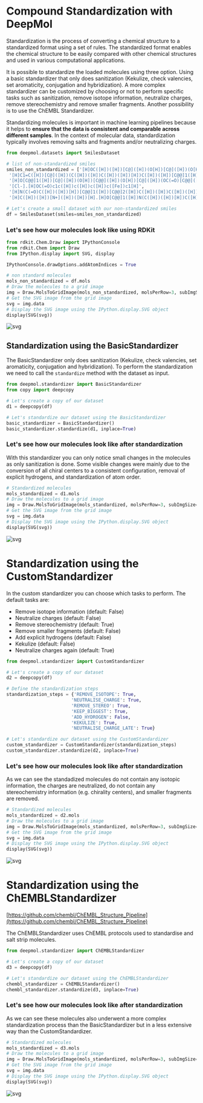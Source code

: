 # Compound Standardization with DeepMol

Standardization is the process of converting a chemical structure to a standardized format using a set of rules. The standardized format enables the chemical structure to be easily compared with other chemical structures and used in various computational applications.

It is possible to standardize the loaded molecules using three option. Using a basic standardizer that only does sanitization (Kekulize, check valencies, set aromaticity, conjugation and hybridization). A more complex standardizer can be customized by choosing or not to perform specific tasks such as sanitization, remove isotope information, neutralize charges, remove stereochemistry and remove smaller fragments. Another possibility is to use the ChEMBL Standardizer.

Standardizing molecules is important in machine learning pipelines because it helps to **ensure that the data is consistent and comparable across different samples**. In the context of molecular data, standardization typically involves removing salts and fragments and/or neutralizing charges.


```python
from deepmol.datasets import SmilesDataset

# list of non-standardized smiles
smiles_non_standardized = ['[H]OC([H])([H])[C@]([H])(O[H])[C@]([H])(O[H])[N+]([H])(C([H])([H])[H])C([H])([H])[H]',
 '[H]C1=C([H])[C@]([H])(C([H])([H])C([H])([H])[H])C([H])([H])[C@@]1([H])C(=O)O[C@@]1([H])O[C@]([H])(C([H])([H])OP(=O)([O-])[O-])C([H])([H])[C@]1([H])N([H])[H]',
 '[H]O[C@@]1([H])[C@]([H])(O[H])[C@@]([H])(O[H])[C@]([H])(OC(=O)[C@@]([H])(N([H])C(=O)[C@@]([H])(N(C([H])([H])[H])C([H])([H])[H])C([H])([H])c2c([H])c([H])c([H])c([H])c2[H])C([H])(C([H])([H])[H])C([H])([H])[H])[C@@]1([H])O[H]',
 '[Cl-].[H]OC(=O)c1c([H])c([H])c([H])c([Fe])c1[H]',
 '[H]N(C(=O)C([H])([H])[H])[C@@]1([H])[C@@]2([H])C([H])([H])C([H])([H])[C@@]([H])(OC(=O)C(F)(F)F)[C@]2([H])C([H])([H])N2C(=O)C([H])([H])C([H])([H])[C@@]21[H]',
 '[H]C([H])([H])[N+]([H])([H])[H].[H]O[C@@]1([H])N(C([H])([H])[H])C([H])([H])C(C(=O)N([H])C([H])([H])c2c([H])c([H])c([H])c([H])c2[H])=C([H])[C@]1([H])C(=O)N([H])[C@@]([H])(C(=O)N([H])[H])C([H])(C([H])([H])[H])C([H])([H])[H]']

# Let's create a small dataset with our non-standardized smiles
df = SmilesDataset(smiles=smiles_non_standardized)
```

### Let's see how our molecules look like using RDKit


```python
from rdkit.Chem.Draw import IPythonConsole
from rdkit.Chem import Draw
from IPython.display import SVG, display

IPythonConsole.drawOptions.addAtomIndices = True

# non standard molecules
mols_non_standardized = df.mols
# Draw the molecules to a grid image
img = Draw.MolsToGridImage(mols_non_standardized, molsPerRow=3, subImgSize=(400, 400), useSVG=True)
# Get the SVG image from the grid image
svg = img.data
# Display the SVG image using the IPython.display.SVG object
display(SVG(svg))
```


    
![svg](molecular_standardizers_files/molecular_standardizers_4_0.svg)
    


## Standardization using the BasicStandardizer

The BasicStandardizer only does sanitization (Kekulize, check valencies, set aromaticity, conjugation and hybridization).
To perform the standardization we need to call the `standardize` method with the dataset as input.


```python
from deepmol.standardizer import BasicStandardizer
from copy import deepcopy

# Let's create a copy of our dataset
d1 = deepcopy(df)

# Let's standardize our dataset using the BasicStandardizer
basic_standardizer = BasicStandardizer()
basic_standardizer.standardize(d1, inplace=True)
```

### Let's see how our molecules look like after standardization

With this standardizer you can only notice small changes in the molecules as only sanitization is done.
Some visible changes were mainly due to the conversion of all chiral centers to a consistent configuration, removal of explicit hydrogens, and standardization of atom order.



```python
# Standardized molecules
mols_standardized = d1.mols
# Draw the molecules to a grid image
img = Draw.MolsToGridImage(mols_standardized, molsPerRow=3, subImgSize=(400, 400), useSVG=True)
# Get the SVG image from the grid image
svg = img.data
# Display the SVG image using the IPython.display.SVG object
display(SVG(svg))
```


    
![svg](molecular_standardizers_files/molecular_standardizers_8_0.svg)
    


# Standardization using the CustomStandardizer

In the custom standardizer you can choose which tasks to perform. The default tasks are:
- Remove isotope information (default: False)
- Neutralize charges (default: False)
- Remove stereochemistry (default: True)
- Remove smaller fragments (default: False)
- Add explicit hydrogens (default: False)
- Kekulize (default: False)
- Neutralize charges again (default: True)


```python
from deepmol.standardizer import CustomStandardizer

# Let's create a copy of our dataset
d2 = deepcopy(df)

# Define the standardization steps
standardization_steps = {'REMOVE_ISOTOPE': True,
                        'NEUTRALISE_CHARGE': True,
                        'REMOVE_STEREO': True,
                        'KEEP_BIGGEST': True,
                        'ADD_HYDROGEN': False,
                        'KEKULIZE': True,
                        'NEUTRALISE_CHARGE_LATE': True}

# Let's standardize our dataset using the CustomStandardizer
custom_standardizer = CustomStandardizer(standardization_steps)
custom_standardizer.standardize(d2, inplace=True)
```

### Let's see how our molecules look like after standardization

As we can see the standadized molecules do not contain any isotopic information, the charges are neutralized, do not contain any stereochemistry information (e.g. chirality centers), and smaller fragments are removed.


```python
# Standardized molecules
mols_standardized = d2.mols
# Draw the molecules to a grid image
img = Draw.MolsToGridImage(mols_standardized, molsPerRow=3, subImgSize=(400, 400), useSVG=True)
# Get the SVG image from the grid image
svg = img.data
# Display the SVG image using the IPython.display.SVG object
display(SVG(svg))
```


    
![svg](molecular_standardizers_files/molecular_standardizers_12_0.svg)
    


# Standardization using the ChEMBLStandardizer

[https://github.com/chembl/ChEMBL_Structure_Pipeline](https://github.com/chembl/ChEMBL_Structure_Pipeline)

The ChEMBLStandardizer uses ChEMBL protocols used to standardise and salt strip molecules.


```python
from deepmol.standardizer import ChEMBLStandardizer

# Let's create a copy of our dataset
d3 = deepcopy(df)

# Let's standardize our dataset using the ChEMBLStandardizer
chembl_standardizer = ChEMBLStandardizer()
chembl_standardizer.standardize(d3, inplace=True)
```

### Let's see how our molecules look like after standardization

As we can see these molecules also underwent a more complex standardization process than the BasicStandardizer but in a less extensive way than the CustomStandardizer.


```python
# Standardized molecules
mols_standardized = d3.mols
# Draw the molecules to a grid image
img = Draw.MolsToGridImage(mols_standardized, molsPerRow=3, subImgSize=(400, 400), useSVG=True)
# Get the SVG image from the grid image
svg = img.data
# Display the SVG image using the IPython.display.SVG object
display(SVG(svg))
```


    
![svg](molecular_standardizers_files/molecular_standardizers_16_0.svg)
    


